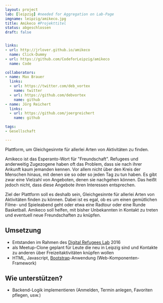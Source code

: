 ```yaml
---
layout: project
lab: [leipzig] #needed for Aggregation on Lab-Page
imgname: leipzig/amikeco.jpg
title: Amikeco #Projekttitel
status: abgeschlossen
draft: false


links:
- url: http://jrlover.github.io/amikeco
  name: Click-Dummy
- url: https://github.com/CodeforLeipzig/amikeco
  name: Code

collaborators:
- name: Max Brauer
  links:
  - url: https://twitter.com/deb_vortex
    name: twitter
  - url: https://github.com/debvortex
    name: github
- name: Jörg Reichert
  links:
  - url: https://github.com/joergreichert
    name: github

tags:
- Gesellschaft

---
```


Plattform, um Gleichgesinnte für allerlei Arten von Aktivitäten zu finden.


Amikeco ist das Esperanto-Wort für "Freundschaft". Refugees und anderweitig Zugezogene haben oft das Problem, dass sie nach ihrer Ankunft kaum jemanden kennen. Vor allem nicht über den Kreis der Menschen hinaus, mit denen sie so oder so jeden Tag zu tun haben. Es gibt zwar eine Vielzahl von Angeboten, denen sie nachgehen können. Das heißt jedoch nicht, dass diese Angebote ihren Interessen entsprechen.

Ziel der Plattform soll es deshalb sein, Gleichgesinnte für allerlei Arten von Aktivitäten finden zu können. Dabei ist es egal, ob es um einen gemütlichen Filme- und Spieleabend geht oder etwa eine Radtour oder eine Runde Basketball. Amikeco soll helfen, mit bisher Unbekannten in Kontakt zu treten und eventuell neue Freundschaften zu knüpfen.

## Umsetzung
 * Entstanden im Rahmen des [Digital Refugees Lab](https://codefor.de/digitalrefugeelabs/) 2016
 * als Meetup-Clone geplant für Leute die neu in Leipzig sind und Kontakte zu anderen über Freizeitaktivitäten knüpfen wollen
 * HTML, Javascript, [Bootstrap](https://getbootstrap.com)-Anwendung (Web-Komponenten-Framework)

## Wie unterstützen?
 * Backend-Logik implementieren (Anmelden, Termin anlegen, Favoriten pflegen, usw.)

